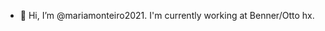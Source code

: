 - 👋 Hi, I’m @mariamonteiro2021. I'm currently working at Benner/Otto hx.

<!---
mariamonteiro2021/mariamonteiro2021 is a ✨ special ✨ repository because its `README.md` (this file) appears on your GitHub profile.
You can click the Preview link to take a look at your changes.
--->

